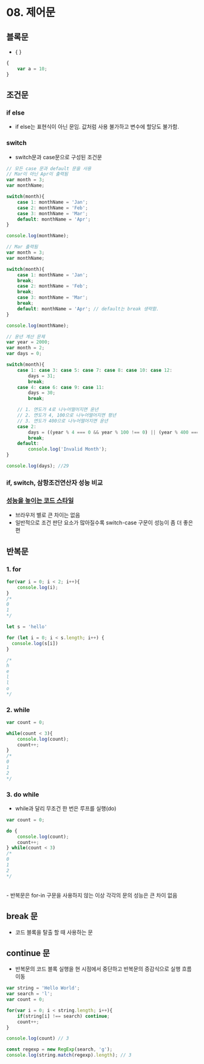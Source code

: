 # 08. 제어문
## 블록문
- { }
```Javascript
{
    var a = 10;
}
```

## 조건문
### if else
- if else는 표현식이 아닌 문임. 값처럼 사용 불가하고 변수에 할당도 불가함.

### switch
- switch문과 case문으로 구성된 조건문
```Javascript
// 모든 case 문과 default 문을 사용
// Mar이 아닌 Apr이 출력됨
var month = 3;
var monthName;

switch(month){
    case 1: monthName = 'Jan';
    case 2: monthName = 'Feb';
    case 3: monthName = 'Mar';
    default: monthName = 'Apr';
}

console.log(monthName);
```

```Javascript
// Mar 출력됨
var month = 3;
var monthName;

switch(month){
    case 1: monthName = 'Jan';
    break;
    case 2: monthName = 'Feb';
    break;
    case 3: monthName = 'Mar';
    break;
    default: monthName = 'Apr'; // default는 break 생략함.
}

console.log(monthName);
```

``` Javascript
// 윤년 계산 문제
var year = 2000;
var month = 2;
var days = 0;

switch(month){
    case 1: case 3: case 5: case 7: case 8: case 10: case 12:
        days = 31;
        break;
    case 4: case 6: case 9: case 11:
        days = 30;
        break;

    // 1. 연도가 4로 나누어떨어지면 윤년
    // 2. 연도가 4, 100으로 나누어떨어지면 평년
    // 3. 연도가 400으로 나누어떨어지면 윤년
    case 2:
        days = ((year % 4 === 0 && year % 100 !== 0) || (year % 400 === 0)) ? 29 : 28;
        break;
    default:
        console.log('Invalid Month');
}

console.log(days); //29
```

### if, switch, 삼항조건연산자 성능 비교
### [성능을 높이는 코드 스타일](https://12bme.tistory.com/134)
- 브라우저 별로 큰 차이는 없음
- 일반적으로 조건 판단 요소가 많아질수록 switch-case 구문이 성능이 좀 더 좋은 편

## 반복문
### 1. for
```javascript
for(var i = 0; i < 2; i++){
    console.log(i);
}
/*
0
1
*/
```
```javascript
let s = 'hello'   

for (let i = 0; i < s.length; i++) {  
  console.log(s[i])
}

/*
h
e
l
l
o
*/
```
### 2. while
```javascript
var count = 0;

while(count < 3){
    console.log(count);
    count++;
}
/*
0
1
2
*/
```
### 3. do while
- while과 달리 무조건 한 번은 루프를 실행(do)
```javascript
var count = 0;

do {
    console.log(count);
    count++;
} while(count < 3) 
/*
0
1
2
*/
```
<br>
- 반복문은 for-in 구문을 사용하지 않는 이상 각각의 문의 성능은 큰 차이 없음

## break 문
- 코드 블록을 탈출 할 때 사용하는 문

## continue 문
- 반복문의 코드 블록 실행을 현 시점에서 중단하고 반복문의 증감식으로 실행 흐름 이동
```Javascript
var string = 'Hello World';
var search = 'l';
var count = 0;

for(var i = 0; i < string.length; i++){
    if(string[i] !== search) continue;
    count++;
}

console.log(count) // 3

const regexp = new RegExp(search, 'g');
console.log(string.match(regexp).length); // 3
```
